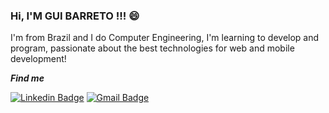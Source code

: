 ### Hi, I'M GUI BARRETO !!! :smile:



I'm from Brazil and I do Computer Engineering, I'm learning to develop and program, passionate about the best technologies for web and mobile development!

**_Find me_**

[![Linkedin Badge](https://img.shields.io/badge/-GuiBarreto-blue?style=flat-square&logo=Linkedin&logoColor=white&link=https://www.linkedin.com/in/guilherme-barreto-328261191)](https://www.linkedin.com/in/guilherme-barreto-328261191/)
[![Gmail Badge](https://img.shields.io/badge/-barretogui90@gmail.com-red?style=flat-square&logo=Gmail&logoColor=white&link=mailto:barretogui90@gmail.com)](mailto:barretogui90@gmail.com)
